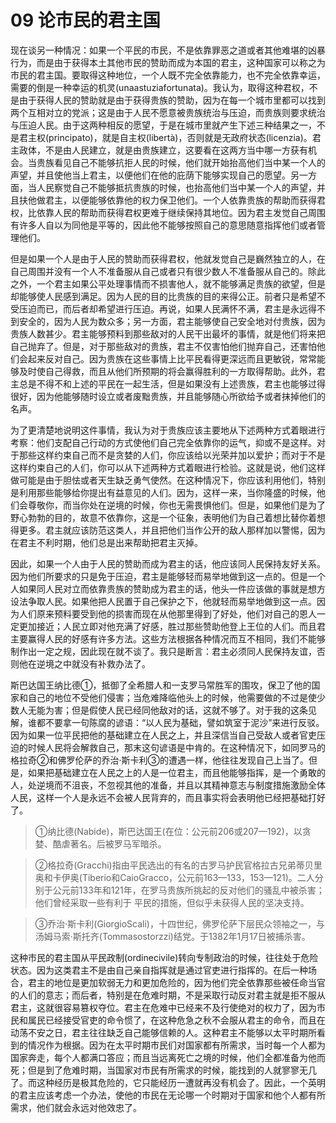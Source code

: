 # 09 论市民的君主国

现在谈另一种情况：如果一个平民的市民，不是依靠罪恶之道或者其他难堪的凶暴行为，而是由于获得本土其他市民的赞助而成为本国的君主，这种国家可以称之为市民的君主国。要取得这种地位，一个人既不完全依靠能力，也不完全依靠幸运，需要的倒是一种幸运的机灵(unaastuziafortunata)。我认为，取得这种君权，不是由于获得人民的赞助就是由于获得贵族的赞助，因为在每一个城市里都可以找到两个互相对立的党派；这是由于人民不愿意被贵族统治与压迫，而贵族则要求统治与压迫人民。由于这两种相反的愿望，于是在城市里就产生下述三种结果之一，不是君主权(principato)，就是自主权(libertà)，否则就是无政府状态(licenzia)。君主政体，不是由人民建立，就是由贵族建立，这要看在这两方当中哪一方获有机会。当贵族看见自己不能够抗拒人民的时候，他们就开始抬高他们当中某一个人的声望，并且使他当上君主，以便他们在他的庇荫下能够实现自己的愿望。另一方面，当人民察觉自己不能够抵抗贵族的时候，也抬高他们当中某一个人的声望，并且扶他做君主，以便能够依靠他的权力保卫他们。一个人依靠贵族的帮助而获得君权，比依靠人民的帮助而获得君权更难于继续保持其地位。因为君主发觉自己周围有许多人自以为同他是平等的，因此他不能够按照自己的意思随意指挥他们或者管理他们。

但是如果一个人是由于人民的赞助而获得君权，他就发觉自己是巍然独立的人，在自己周围并没有一个人不准备服从自己或者只有很少数人不准备服从自己的。除此之外，一个君主如果公平处理事情而不损害他人，就不能够满足贵族的欲望，但是却能够使人民感到满足。因为人民的目的比贵族的目的来得公正。前者只是希望不受压迫而已，而后者却希望进行压迫。再说，如果人民满怀不满，君主是永远得不到安全的，因为人民为数众多；另一方面，君主能够使自己安全地对付贵族，因为贵族人数甚少。君主能够预料到那些敌对的人民干出最坏的事情，就是他们将来把自己抛弃了。但是，对于那些敌对的贵族，君主不仅害怕他们抛弃自己，还害怕他们会起来反对自己。因为贵族在这些事情上比平民看得更深远而且更敏锐，常常能够及时使自己得救，而且从他们所预期的将会赢得胜利的一方取得帮助。此外，君主总是不得不和上述的平民在一起生活，但是如果没有上述贵族，君主也能够过得很好，因为他能够随时设立或者废黜贵族，并且能够随心所欲给予或者抹掉他们的名声。

为了更清楚地说明这件事情，我认为对于贵族应该主要地从下述两种方式着眼进行考察：他们支配自己行动的方式使他们自己完全依靠你的运气，抑或不是这样。对于那些这样约束自己而不是贪婪的人们，你应该给以光荣并加以爱护；而对于不是这样约束自己的人们，你可以从下述两种方式着眼进行检验。这就是说，他们这样做可能是由于胆怯或者天生缺乏勇气使然。在这种情况下，你应该利用他们，特别是利用那些能够给你提出有益意见的人们。因为，这样一来，当你隆盛的时候，他们会尊敬你，而当你处在逆境的时候，你也无需畏惧他们。但是，如果他们是为了野心勃勃的目的，故意不依靠你，这是一个征象，表明他们为自己着想比替你着想得更多。君主就应该防范这类人，并且把他们当作公开的敌人那样加以警惕，因为在君主不利时期，他们总是出来帮助把君主灭掉。

因此，如果一个人由于人民的赞助而成为君主的话，他应该同人民保持友好关系。因为他们所要求的只是免于压迫，君主是能够轻而易举地做到这一点的。但是一个人如果同人民对立而依靠贵族的赞助成为君主的话，他头一件应该做的事就是想方设法争取人民。如果他把人民置于自己保护之下，他就轻而易举地做到这一点。因为人们原来预料要受到他的损害而现在从他那里得到了好处，他们对自己的恩人一定更加接近；人民立即对他充满了好感，胜过那些赞助他登上王位的人们。而且君主要赢得人民的好感有许多方法。这些方法根据各种情况而互不相同，我们不能够制作出一定之规，因此现在就不谈了。我只是断言：君主必须同人民保持友谊，否则他在逆境之中就没有补救办法了。

斯巴达国王纳比德①，抵御了全希腊人和一支罗马常胜军的围攻，保卫了他的国家和自己的地位不受他们侵害；当危难降临他头上的时候，他需要做的不过是使少数人无能为害；但是假使人民已经同他敌对的话，这就不够了。对于我的这条见解，谁都不要拿一句陈腐的谚语：“以人民为基础，譬如筑室于泥沙”来进行反驳。因为如果一位平民把他的基础建立在人民之上，并且深信当自己受敌人或者官吏压迫的时候人民将会解救自己，那末这句谚语是中肯的。在这种情况下，如同罗马的格拉奇②和佛罗伦萨的乔治·斯卡利③的遭遇一样，他往往发现自己上当了。但是，如果把基础建立在人民之上的人是一位君主，而且他能够指挥，是一个勇敢的人，处逆境而不沮丧，不忽视其他的准备，并且以其精神意志与制度措施激励全体人民，这样一个人是永远不会被人民背弃的，而且事实将会表明他已经把基础打好了。

>①纳比德(Nabide)，斯巴达国王(在位：公元前206或207—192)，以贪婪、酷虐著名。后被罗马军暗杀。

>②格拉奇(Gracchi)指由平民选出的有名的古罗马护民官格拉古兄弟蒂贝里奥和卡伊奥(Tiberio和CaioGracco，公元前163—133，153—121)。二人分别于公元前133年和121年，在罗马贵族所挑起的反对他们的骚乱中被杀害；他们曾经采取一些有利于    平民的措施，但似乎未获得人民的坚决支持。

>③乔治·斯卡利(GiorgioScali)，十四世纪，佛罗伦萨下层民众领袖之一，与汤姆马索·斯托齐(Tommasostorzzi)结党。于1382年1月17日被捕杀害。

这种市民的君主国从平民政制(ordinecivile)转向专制政治的时候，往往处于危险状态。因为这类君主不是由自己亲自指挥就是通过官吏进行指挥的。在后一种场合，君主的地位是更加软弱无力和更加危险的，因为他们完全依靠那些被任命当官的人们的意志；而后者，特别是在危难时期，不是采取行动反对君主就是拒不服从君主，这就很容易篡权夺位。君主在危难中已经来不及行使绝对的权力了，因为市民和属民已经接受官吏的命令惯了，在这种危急之秋不会服从君主的命令，而且在动荡不安之日，君主往往缺乏自己能够信赖的人。这种君主不能够以太平时期所看到的情况作为根据。因为在太平时期市民们对国家都有所需求，当时每一个人都为国家奔走，每个人都满口答应；而且当远离死亡之境的时候，他们全都准备为他而死；但是到了危难时期，当国家对市民有所需求的时候，能找到的人就寥寥无几了。而这种经历是极其危险的，它只能经历一遭就再没有机会了。因此，一个英明的君主应该考虑一个办法，使他的市民在无论哪一个时期对于国家和他个人都有所需求，他们就会永远对他效忠了。
